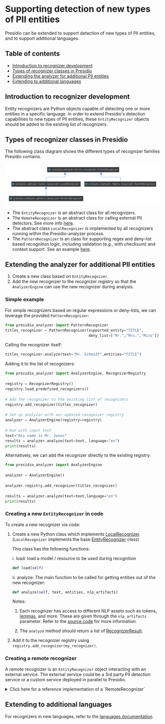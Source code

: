 # Supporting detection of new types of PII entities

Presidio can be extended to support detection of new types of PII entities, and to support additional languages.

## Table of contents

- [Introduction to recognizer development](#introduction-to-recognizer-development)
- [Types of recognizer classes in Presidio](#types-of-recognizer-classes-in-presidio)
- [Extending the analyzer for additional PII entities](#extending-the-analyzer-for-additional-pii-entities)
- [Extending to additional languages](#extending-to-additional-languages)

## Introduction to recognizer development

Entity recognizers are Python objects capable of detecting one or more entities in a specific language.
In order to extend Presidio's detection capabilities to new types of PII entities,
these `EntityRecognizer` objects should be added to the existing list of recognizers.

## Types of recognizer classes in Presidio

The following class diagram shows the different types of recognizer families Presidio contains.

![Recognizers class diagram](../assets/recognizers_class_diagram.png)

- The `EntityRecognizer` is an abstract class for all recognizers.
- The `RemoteRecognizer` is an abstract class for calling external PII detectors.
See more info [here](#creating-a-remote-recognizer).
- The abstract class `LocalRecognizer` is implemented by all recognizers running within the Presidio-analyzer process.
- The `PatternRecognizer` is an class for supporting regex and deny-list based recognition logic,
including validation (e.g., with checksum) and context support. See an example [here](#simple-example).

## Extending the analyzer for additional PII entities

1. Create a new class based on `EntityRecognizer`.
2. Add the new recognizer to the recognizer registry so that the `AnalyzerEngine` can use the new recognizer during analysis.

### Simple example

For simple recognizers based on regular expressions or deny-lists,
we can leverage the provided `PatternRecognizer`:

```python
from presidio_analyzer import PatternRecognizer
titles_recognizer = PatternRecognizer(supported_entity="TITLE",
                                      deny_list=["Mr.","Mrs.","Miss"])
```

Calling the recognizer itself:

```python
titles_recognizer.analyze(text="Mr. Schmidt",entities="TITLE")
```

Adding it to the list of recognizers:

```python
from presidio_analyzer import AnalyzerEngine, RecognizerRegistry

registry = RecognizerRegistry()
registry.load_predefined_recognizers()

# Add the recognizer to the existing list of recognizers
registry.add_recognizer(titles_recognizer)

# Set up analyzer with our updated recognizer registry
analyzer = AnalyzerEngine(registry=registry)

# Run with input text
text="His name is Mr. Jones"
results = analyzer.analyze(text=text, language="en")
print(results)

```

Alternatively, we can add the recognizer directly to the existing registry:

```python
from presidio_analyzer import AnalyzerEngine

analyzer = AnalyzerEngine()

analyzer.registry.add_recognizer(titles_recognizer)

results = analyzer.analyze(text=text,language="en")
print(results)
```

### Creating a new `EntityRecognizer` in code

To create a new recognizer via code:

1. Create a new Python class which implements [LocalRecognizer](../../presidio-analyzer/presidio_analyzer/local_recognizer.py).
(`LocalRecognizer` implements the base [EntityRecognizer](../../presidio-analyzer/presidio_analyzer/entity_recognizer.py) class)

    This class has the following functions:

    i. load: load a model / resource to be used during recognition

    ```python
    def load(self)
    ```

    ii. analyze: The main function to be called for getting entities out of the new recognizer:

    ```python
    def analyze(self, text, entities, nlp_artifacts)
    ```

    Notes:
    1. Each recognizer has access to different NLP assets such as tokens, [lemmas](https://en.wikipedia.org/wiki/Lemma_(morphology)), and more.
    These are given through the `nlp_artifacts` parameter.
    Refer to the [source code](../../presidio-analyzer/presidio_analyzer/entity_recognizer.py) for more information.

    2. The `analyze` method should return a list of [RecognizerResult](../../presidio-analyzer/presidio_analyzer/recognizer_result.py).

2. Add it to the recognizer registry using `registry.add_recognizer(my_recognizer)`.

### Creating a remote recognizer

A remote recognizer is an `EntityRecognizer` object interacting with an external service. The external service could be a 3rd party PII detection service or a custom service deployed in parallel to Presidio.

<details>
  <summary>Click here for a reference implementation of a `RemoteRecognizer`</summary>

Here's an illustrative example of how a `RemoteRecognizer` should be implemented. In this example, an external PII detection service exposes two APIs: `detect` and `supported_entities`. The class implemented here, `MyRemoteRecognizer`, uses the `requests` package to call the external service via HTTP.

In this code snippet, we simulate the external PII detector by using the Presidio analyzer. In reality, we would adapt this code to fit the external PII detector we have in hand.

```python
import json
import logging
from typing import List

import requests

from presidio_analyzer import RemoteRecognizer, RecognizerResult
from presidio_analyzer.nlp_engine import NlpArtifacts

logger = logging.getLogger("presidio-analyzer")

import json
import logging
from typing import List

import requests

from presidio_analyzer import RemoteRecognizer, RecognizerResult
from presidio_analyzer.nlp_engine import NlpArtifacts

logger = logging.getLogger("presidio-analyzer")


class ExampleRemoteRecognizer(RemoteRecognizer):
    """
    A reference implementation of a remote recognizer.

    Calls Presidio analyzer as if it was an external remote PII detector
    :param pii_identification_url: Service URL for detecting PII
    :param supported_entities_url: Service URL for getting the supported entities
    by this service
    """

    def __init__(
        self,
        pii_identification_url: str = "https://MYPIISERVICE_URL/detect",
        supported_entities_url: str = "https://MYPIISERVICE_URL/supported_entities",
    ):
        self.pii_identification_url = pii_identification_url
        self.supported_entities_url = supported_entities_url

        super().__init__(
            supported_entities=[], name=None, supported_language="en", version="1.0"
        )

    def load(self) -> None:
        """Call the get_supported_entities API of the external service."""
        try:
            response = requests.get(
                self.supported_entities_url,
                params={"language": self.supported_language},
            )
            self.supported_entities = self._supported_entities_from_response(response)

        except requests.exceptions.RequestException as e:
            logger.error(f"Failed to get supported entities from external service. {e}")
            self.supported_language = []

    def analyze(
        self, text: str, entities: List[str], nlp_artifacts: NlpArtifacts
    ) -> List[RecognizerResult]:
        """Call an external service for PII detection."""

        payload = {"text": text, "language": self.supported_language}

        response = requests.post(
            self.pii_identification_url,
            json=payload,
            timeout=200,
        )

        results = self._recognizer_results_from_response(response)

        return results

    def get_supported_entities(self) -> List[str]:
        """Return the list of supported entities."""
        return self.supported_entities

    @staticmethod
    def _recognizer_results_from_response(
        response: requests.Response,
    ) -> List[RecognizerResult]:
        """Translate the service's response to a list of RecognizerResult."""
        results = json.loads(response.text)
        recognizer_results = [RecognizerResult(**result) for result in results]

        return recognizer_results

    @staticmethod
    def _supported_entities_from_response(response: requests.Response) -> List[str]:
        """Translate the service's supported entities list to Presidio's."""
        return json.loads(response.text)
```

To call just this recognizer:

```python
if __name__ == "__main__":

    # Illustrative example only: Run Presidio analyzer
    # as if it was an external PII detection mechanism.
    rec = ExampleRemoteRecognizer(
        pii_identification_url="http://localhost:3000/analyze",
        supported_entities_url="http://localhost:3000/supportedentities",
    )

    remote_results = rec.analyze(
        text="My name is David", entities=["PERSON"], nlp_artifacts=None
    )
    print(remote_results)
```

</details>

## Extending to additional languages

For recognizers in new languages, refer to the [languages documentation](languages.md).
